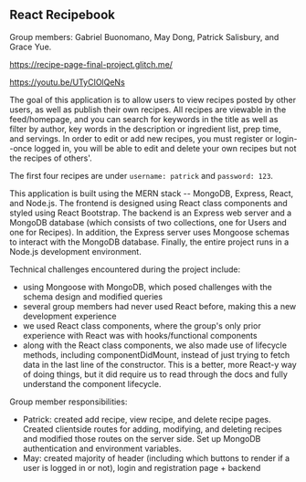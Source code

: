 ## React Recipebook
Group members: Gabriel Buonomano, May Dong, Patrick Salisbury, and Grace Yue.

https://recipe-page-final-project.glitch.me/

https://youtu.be/UTyCIOlQeNs

The goal of this application is to allow users to view recipes posted by other users, as well as publish their own recipes. All recipes are viewable in the feed/homepage, and you can search for keywords in the title as well as filter by author, key words in the description or ingredient list, prep time, and servings. In order to edit or add new recipes, you must register or login--once logged in, you will be able to edit and delete your own recipes but not the recipes of others'.

The first four recipes are under `username: patrick` and `password: 123`.

This application is built using the MERN stack -- MongoDB, Express, React, and Node.js. The frontend is designed using React class components and styled using React Bootstrap. The backend is an Express web server and a MongoDB database (which consists of two collections, one for Users and one for Recipes). In addition, the Express server uses Mongoose schemas to interact with the MongoDB database. Finally, the entire project runs in a Node.js development environment.

Technical challenges encountered during the project include:

- using Mongoose with MongoDB, which posed challenges with the schema design and modified queries
- several group members had never used React before, making this a new development experience
- we used React class components, where the group's only prior experience with React was with hooks/functional components
- along with the React class components, we also made use of lifecycle methods, including componentDidMount, instead of just trying to fetch data in the last line of the constructor. This is a better, more React-y way of doing things, but it did require us to read through the docs and fully understand the component lifecycle.

Group member responsibilities:
- Patrick: created add recipe, view recipe, and delete recipe pages. Created clientside routes for adding, modifying, and deleting  recipes and modified those routes on the server side. Set up MongoDB authentication and environment variables.
- May: created majority of header (including which buttons to render if a user is logged in or not), login and registration page + backend
